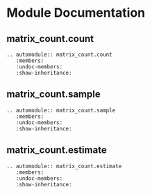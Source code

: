 # Module Documentation

## matrix_count.count

```{eval-rst}
.. automodule:: matrix_count.count
   :members:
   :undoc-members:
   :show-inheritance:
```

## matrix_count.sample

```{eval-rst}
.. automodule:: matrix_count.sample
   :members:
   :undoc-members:
   :show-inheritance:
```

## matrix_count.estimate

```{eval-rst}
.. automodule:: matrix_count.estimate
   :members:
   :undoc-members:
   :show-inheritance:
```
